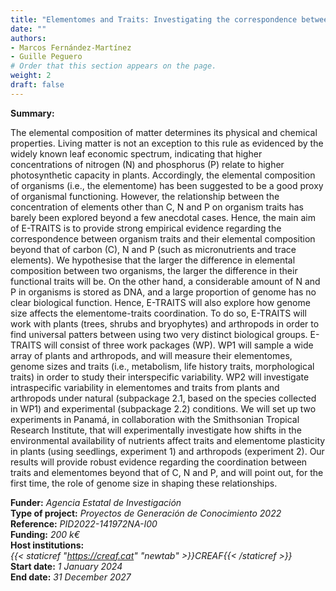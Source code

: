 ```yaml
---
title: "Elementomes and Traits: Investigating the correspondence between elemental composition and functional traits in plants and arthropods (E-TRAITS)"
date: ""
authors:
- Marcos Fernández-Martínez
- Guille Peguero
# Order that this section appears on the page.
weight: 2
draft: false
---
```


**Summary:**<br />

The elemental composition of matter determines its physical and chemical properties. Living matter is not an exception to this rule as evidenced by the widely known leaf economic spectrum, indicating that higher concentrations of nitrogen (N) and phosphorus (P) relate to higher photosynthetic capacity in plants. Accordingly, the elemental composition of organisms (i.e., the elementome) has been suggested to be a good proxy of organismal functioning. However, the relationship between the concentration of elements other than C, N and P on organism traits has barely been explored beyond a few anecdotal cases. Hence, the main aim of E-TRAITS is to provide strong empirical evidence regarding the correspondence between organism traits and their elemental composition beyond that of carbon (C), N and P (such as micronutrients and trace elements). We hypothesise that the larger the difference in elemental composition between two organisms, the larger the difference in their functional traits will be. On the other hand, a considerable amount of N and P in organisms is stored as DNA, and a large proportion of genome has no clear biological function. Hence, E-TRAITS will also explore how genome size affects the elementome-traits coordination. To do so, E-TRAITS will work with plants (trees, shrubs and bryophytes) and arthropods in order to find universal patters between using two very distinct biological groups. E-TRAITS will consist of three work packages (WP). WP1 will sample a wide array of plants and arthropods, and will measure their elementomes, genome sizes and traits (i.e., metabolism, life history traits, morphological traits) in order to study their interspecific variability. WP2 will investigate intraspecific variability in elementomes and traits from plants and arthropods under natural (subpackage 2.1, based on the species collected in WP1) and experimental (subpackage 2.2) conditions. We will set up two experiments in Panamá, in collaboration with the Smithsonian Tropical Research Institute, that will experimentally investigate how shifts in the environmental availability of nutrients affect traits and elementome plasticity in plants (using seedlings, experiment 1) and arthropods (experiment 2). Our results will provide robust evidence regarding the coordination between traits and elementomes beyond that of C, N and P, and will point out, for the first time, the role of genome size in shaping these relationships.<br />

**Funder:** *Agencia Estatal de Investigación*<br />
**Type of project:** *Proyectos de Generación de Conocimiento 2022*<br />
**Reference:** *PID2022-141972NA-I00*<br />
**Funding:** *200 k€*<br />
**Host institutions:** <br />
*{{< staticref "https://creaf.cat" "newtab" >}}CREAF{{< /staticref >}}*<br />
**Start date:** *1 January 2024*<br />
**End date:** *31 December 2027*<br />

